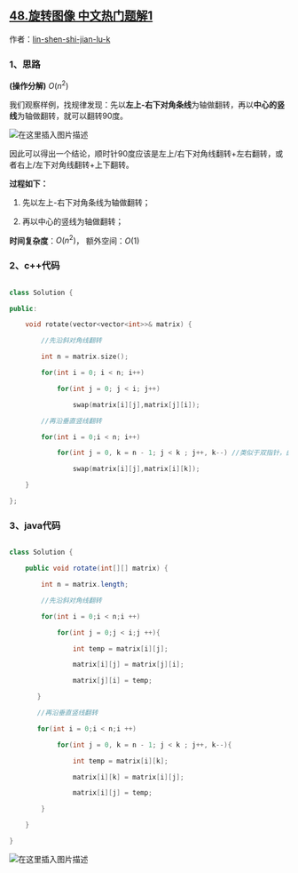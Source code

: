 ## [48.旋转图像 中文热门题解1](https://leetcode.cn/problems/rotate-image/solutions/100000/48-xuan-zhuan-tu-xiang-chao-jian-ji-yi-d-nuau)

作者：[lin-shen-shi-jian-lu-k](https://leetcode.cn/u/lin-shen-shi-jian-lu-k)
### 1、思路

**(操作分解)** $O(n^2)$

我们观察样例，找规律发现：先以**左上-右下对角条线**为轴做翻转，再以**中心的竖线**为轴做翻转，就可以翻转90度。

![在这里插入图片描述](https://pic.leetcode-cn.com/1627212968-NtJcWA-file_1627212965422)


因此可以得出一个结论，顺时针90度应该是左上/右下对角线翻转+左右翻转，或者右上/左下对角线翻转+上下翻转。

**过程如下：** 

1. 先以左上-右下对角条线为轴做翻转；
2. 再以中心的竖线为轴做翻转；

**时间复杂度**：$O(n^2)$， 额外空间：$O(1)$ 

### 2、c++代码

```cpp
class Solution {
public:
    void rotate(vector<vector<int>>& matrix) {
        //先沿斜对角线翻转
        int n = matrix.size();
        for(int i = 0; i < n; i++)
            for(int j = 0; j < i; j++)
                swap(matrix[i][j],matrix[j][i]);
        //再沿垂直竖线翻转
        for(int i = 0;i < n; i++)
            for(int j = 0, k = n - 1; j < k ; j++, k--) //类似于双指针，由两端向中心靠齐
                swap(matrix[i][j],matrix[i][k]);        
    }
};
```

### 3、java代码

```java
class Solution {
    public void rotate(int[][] matrix) {
        int n = matrix.length;
        //先沿斜对角线翻转
        for(int i = 0;i < n;i ++)
            for(int j = 0;j < i;j ++){
                int temp = matrix[i][j];
                matrix[i][j] = matrix[j][i];
                matrix[j][i] = temp;
       }
       //再沿垂直竖线翻转
       for(int i = 0;i < n;i ++)
            for(int j = 0, k = n - 1; j < k ; j++, k--){
                int temp = matrix[i][k];
                matrix[i][k] = matrix[i][j];
                matrix[i][j] = temp;
        }
    }
}
```



![在这里插入图片描述](https://pic.leetcode-cn.com/1627212968-IkntSt-file_1627212965418)
